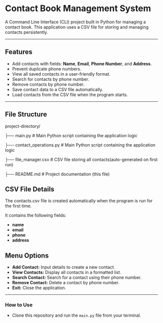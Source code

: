 # Contact Book Management System

A Command Line Interface (CLI) project built in Python for managing a contact book. This application uses a CSV file for storing and managing contacts persistently.

---

## **Features**
- Add contacts with fields: **Name**, **Email**, **Phone Number**, and **Address**.
- Prevent duplicate phone numbers.
- View all saved contacts in a user-friendly format.
- Search for contacts by phone number.
- Remove contacts by phone number.
- Save contact data to a CSV file automatically.
- Load contacts from the CSV file when the program starts.

---

## **File Structure**

project-directory/

├── main.py  # Main Python script containing the application logic

├── contact_operations.py  # Main Python script containing the application logic

├── file_manager.csv # CSV file storing all contacts(auto-generated on first run)

├──  README.md  # Project documentation (this file)


## **CSV File Details**

The contacts.csv file is created automatically when the program is run for the first time.

It contains the following fields:
- **name** 
- **email** 
- **phone** 
- **address** 

## **Menu Options**
- **Add Contact:** Input details to create a new contact.
- **View Contacts:** Display all contacts in a formatted list.
- **Search Contact:** Search for a contact using their phone number.
- **Remove Contact:** Delete a contact by phone number.
- **Exit:** Close the application.



---

### How to Use
- Clone this repository and run the `main.py` file from your terminal.

